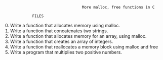                                        More malloc, free functions in C
                                       
                 FILES
                 
 0. Write a function that allocates memory using malloc.
 1. Write a function that concatenates two strings.
 2. Write a function that allocates memory for an array, using malloc.
 3. Write a function that creates an array of integers.
 4. Write a function that reallocates a memory block using malloc and free
 5. Write a program that multiplies two positive numbers.
 
